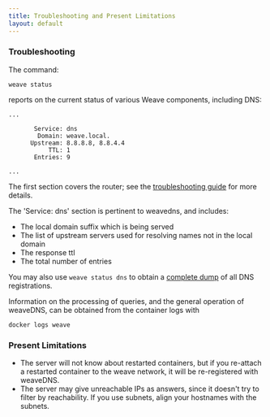 ```yaml
---
title: Troubleshooting and Present Limitations
layout: default
---
```





### <a name="troubleshooting"></a>Troubleshooting

The command:

    weave status

reports on the current status of various Weave components, including
DNS:

````
...

       Service: dns
        Domain: weave.local.
      Upstream: 8.8.8.8, 8.8.4.4
           TTL: 1
       Entries: 9

...
````

The first section covers the router; see the [troubleshooting
guide](/site/troubleshooting.md#weave-status) for more details.

The 'Service: dns' section is pertinent to weavedns, and includes:

* The local domain suffix which is being served
* The list of upstream servers used for resolving names not in the local domain
* The response ttl
* The total number of entries

You may also use `weave status dns` to obtain a [complete
dump](/site/troubleshooting.md#weave-status-dns) of all DNS registrations.

Information on the processing of queries, and the general operation of
weaveDNS, can be obtained from the container logs with

    docker logs weave

### <a name="limitations"></a>Present Limitations

 * The server will not know about restarted containers, but if you
   re-attach a restarted container to the weave network, it will be
   re-registered with weaveDNS.
 * The server may give unreachable IPs as answers, since it doesn't
   try to filter by reachability. If you use subnets, align your
   hostnames with the subnets.
